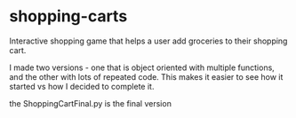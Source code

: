 # shopping-carts

Interactive shopping game that helps a user add groceries to their shopping cart.

I made two versions - one that is object oriented with multiple functions, and the other with lots of repeated code. This makes it easier to see how it started vs how I decided to complete it.

the ShoppingCartFinal.py is the final version
